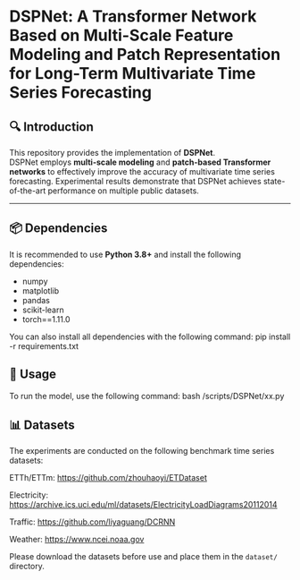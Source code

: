 # DSPNet: A Transformer Network Based on Multi-Scale Feature Modeling and Patch Representation for Long-Term Multivariate Time Series Forecasting

## 🔍 Introduction
This repository provides the implementation of **DSPNet**.  
DSPNet employs **multi-scale modeling** and **patch-based Transformer networks** to effectively improve the accuracy of multivariate time series forecasting. Experimental results demonstrate that DSPNet achieves state-of-the-art performance on multiple public datasets.  


---

## 📦 Dependencies  

It is recommended to use **Python 3.8+** and install the following dependencies:  
- numpy  
- matplotlib  
- pandas  
- scikit-learn  
- torch==1.11.0  

You can also install all dependencies with the following command:  pip install -r requirements.txt



## 🚀 Usage  

To run the model, use the following command:  bash /scripts/DSPNet/xx.py


## 📊 Datasets  

The experiments are conducted on the following benchmark time series datasets:  

ETTh/ETTm: https://github.com/zhouhaoyi/ETDataset

Electricity: https://archive.ics.uci.edu/ml/datasets/ElectricityLoadDiagrams20112014

Traffic: https://github.com/liyaguang/DCRNN

Weather: https://www.ncei.noaa.gov

Please download the datasets before use and place them in the `dataset/` directory.  


